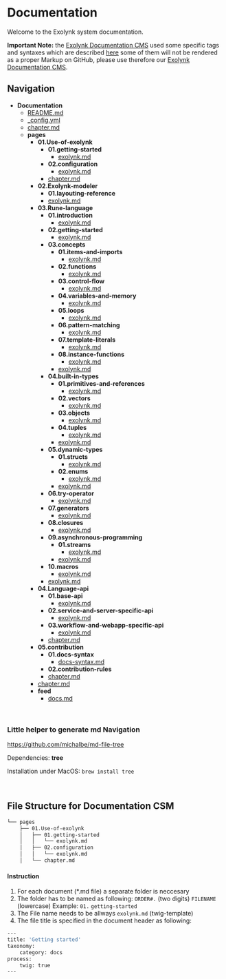 # Documentation
Welcome to the Exolynk system documentation.

**Important Note:** the [Exolynk Documentation CMS](https://docs.exolynk.com) used some specific tags and syntaxes which are described [here](https://docs.exolynk.com/contribution/docs-syntax) some of them will not be rendered as a proper Markup on GitHub, please use therefore our [Exolynk Documentation CMS](https://docs.exolynk.com).


## Navigation
- __Documentation__
   - [README.md](README.md)
   - [\_config.yml](_config.yml)
   - [chapter.md](chapter.md)
   - __pages__
     - __01.Use\-of\-exolynk__
       - __01.getting\-started__
         - [exolynk.md](pages/01.Use-of-exolynk/01.getting-started/exolynk.md)
       - __02.configuration__
         - [exolynk.md](pages/01.Use-of-exolynk/02.configuration/exolynk.md)
       - [chapter.md](pages/01.Use-of-exolynk/chapter.md)
     - __02.Exolynk\-modeler__
       - __01.layouting\-reference__
       - [exolynk.md](pages/02.Exolynk-modeler/exolynk.md)
     - __03.Rune\-language__
       - __01.introduction__
         - [exolynk.md](pages/03.Rune-language/01.introduction/exolynk.md)
       - __02.getting\-started__
         - [exolynk.md](pages/03.Rune-language/02.getting-started/exolynk.md)
       - __03.concepts__
         - __01.items\-and\-imports__
           - [exolynk.md](pages/03.Rune-language/03.concepts/01.items-and-imports/exolynk.md)
         - __02.functions__
           - [exolynk.md](pages/03.Rune-language/03.concepts/02.functions/exolynk.md)
         - __03.control\-flow__
           - [exolynk.md](pages/03.Rune-language/03.concepts/03.control-flow/exolynk.md)
         - __04.variables\-and\-memory__
           - [exolynk.md](pages/03.Rune-language/03.concepts/04.variables-and-memory/exolynk.md)
         - __05.loops__
           - [exolynk.md](pages/03.Rune-language/03.concepts/05.loops/exolynk.md)
         - __06.pattern\-matching__
           - [exolynk.md](pages/03.Rune-language/03.concepts/06.pattern-matching/exolynk.md)
         - __07.template\-literals__
           - [exolynk.md](pages/03.Rune-language/03.concepts/07.template-literals/exolynk.md)
         - __08.instance\-functions__
           - [exolynk.md](pages/03.Rune-language/03.concepts/08.instance-functions/exolynk.md)
         - [exolynk.md](pages/03.Rune-language/03.concepts/exolynk.md)
       - __04.built\-in\-types__
         - __01.primitives\-and\-references__
           - [exolynk.md](pages/03.Rune-language/04.built-in-types/01.primitives-and-references/exolynk.md)
         - __02.vectors__
           - [exolynk.md](pages/03.Rune-language/04.built-in-types/02.vectors/exolynk.md)
         - __03.objects__
           - [exolynk.md](pages/03.Rune-language/04.built-in-types/03.objects/exolynk.md)
         - __04.tuples__
           - [exolynk.md](pages/03.Rune-language/04.built-in-types/04.tuples/exolynk.md)
         - [exolynk.md](pages/03.Rune-language/04.built-in-types/exolynk.md)
       - __05.dynamic\-types__
         - __01.structs__
           - [exolynk.md](pages/03.Rune-language/05.dynamic-types/01.structs/exolynk.md)
         - __02.enums__
           - [exolynk.md](pages/03.Rune-language/05.dynamic-types/02.enums/exolynk.md)
         - [exolynk.md](pages/03.Rune-language/05.dynamic-types/exolynk.md)
       - __06.try\-operator__
         - [exolynk.md](pages/03.Rune-language/06.try-operator/exolynk.md)
       - __07.generators__
         - [exolynk.md](pages/03.Rune-language/07.generators/exolynk.md)
       - __08.closures__
         - [exolynk.md](pages/03.Rune-language/08.closures/exolynk.md)
       - __09.asynchronous\-programming__
         - __01.streams__
           - [exolynk.md](pages/03.Rune-language/09.asynchronous-programming/01.streams/exolynk.md)
         - [exolynk.md](pages/03.Rune-language/09.asynchronous-programming/exolynk.md)
       - __10.macros__
         - [exolynk.md](pages/03.Rune-language/10.macros/exolynk.md)
       - [exolynk.md](pages/03.Rune-language/exolynk.md)
     - __04.Language\-api__
       - __01.base\-api__
         - [exolynk.md](pages/04.Language-api/01.base-api/exolynk.md)
       - __02.service\-and\-server\-specific\-api__
         - [exolynk.md](pages/04.Language-api/02.service-and-server-specific-api/exolynk.md)
       - __03.workflow\-and\-webapp\-specific\-api__
         - [exolynk.md](pages/04.Language-api/03.workflow-and-webapp-specific-api/exolynk.md)
       - [chapter.md](pages/04.Language-api/chapter.md)
     - __05.contribution__
       - __01.docs\-syntax__
         - [docs\-syntax.md](pages/05.contribution/01.docs-syntax/docs-syntax.md)
       - __02.contribution\-rules__
       - [chapter.md](pages/05.contribution/chapter.md)
     - [chapter.md](pages/chapter.md)
     - __feed__
       - [docs.md](pages/feed/docs.md)

<br>

### Little helper to generate md Navigation
https://github.com/michalbe/md-file-tree

Dependencies: **tree**

Installation under MacOS: ```brew install tree```

<br>


## File Structure for Documentation CSM
```bash
└── pages
    ├── 01.Use-of-exolynk
    │   ├── 01.getting-started
    │   │   └── exolynk.md
    │   ├── 02.configuration
    │   │   └── exolynk.md
    │   └── chapter.md
```

#### Instruction

1. For each document (*.md file) a separate folder is neccesary
2. The folder has to be named as following: ```ORDER#.``` (two digits) ```FILENAME``` (lowercase) Example: ```01.``` ```getting-started```
3. The File name needs to be allways ```exolynk.md``` (twig-template)
4. The file title is specified in the document header as following:
```bash
---
title: 'Getting started'
taxonomy:
    category: docs
process:
    twig: true
---
```